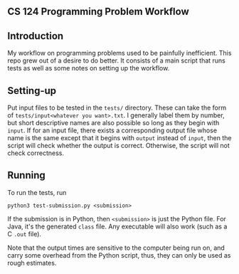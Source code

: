 CS 124 Programming Problem Workflow
-----------------------------------

## Introduction

My workflow on programming problems used to be painfully inefficient. This repo
grew out of a desire to do better. It consists of a main script that runs tests
as well as some notes on setting up the workflow.

## Setting-up

Put input files to be tested in the `tests/` directory. These can take the form
of `tests/input<whatever you want>.txt`. I generally label them by number, but
short descriptive names are also possible so long as they begin with `input`. If
for an input file, there exists a corresponding output file whose name is the
same except that it begins with `output` instead of `input`, then the script
will check whether the output is correct. Otherwise, the script will not check
correctness.

## Running

To run the tests, run

```
python3 test-submission.py <submission>
```

If the submission is in Python, then `<submission>` is just the Python file. For
Java, it's the generated `class` file. Any executable will also work (such as a
C `.out` file).

Note that the output times are sensitive to the computer being run on, and carry
some overhead from the Python script, thus, they can only be used as rough
estimates.

